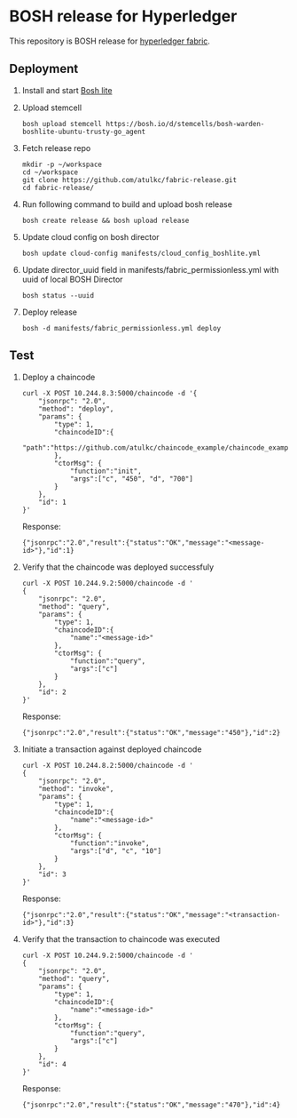 # BOSH release for Hyperledger
This repository is BOSH release for [hyperledger fabric](https://github.com/hyperledger/fabric).

## Deployment

1. Install and start [Bosh lite](https://github.com/cloudfoundry/bosh-lite) 
1. Upload stemcell

	```
	bosh upload stemcell https://bosh.io/d/stemcells/bosh-warden-boshlite-ubuntu-trusty-go_agent
	```

1. Fetch release repo

	```
	mkdir -p ~/workspace
	cd ~/workspace
	git clone https://github.com/atulkc/fabric-release.git
	cd fabric-release/
	```

1. Run following command to build and upload bosh release

	```
	bosh create release && bosh upload release
	```

1. Update cloud config on bosh director

	```
	bosh update cloud-config manifests/cloud_config_boshlite.yml
	```

1. Update director_uuid field in manifests/fabric_permissionless.yml with uuid of local BOSH Director

	```
	bosh status --uuid
	```

1. Deploy release

	```
	bosh -d manifests/fabric_permissionless.yml deploy
	```

## Test

1. Deploy a chaincode

	```
	curl -X POST 10.244.8.3:5000/chaincode -d '{
		"jsonrpc": "2.0",
		"method": "deploy",
		"params": {
			"type": 1,
			"chaincodeID":{
				"path":"https://github.com/atulkc/chaincode_example/chaincode_example01"
			},
			"ctorMsg": {
				"function":"init",
				"args":["c", "450", "d", "700"]
			}
		},
		"id": 1
	}'
	```

	Response:
	```
	{"jsonrpc":"2.0","result":{"status":"OK","message":"<message-id>"},"id":1}
	```

1. Verify that the chaincode was deployed successfuly

	```
	curl -X POST 10.244.9.2:5000/chaincode -d '
	{
		"jsonrpc": "2.0",
		"method": "query",
		"params": {
			"type": 1,
			"chaincodeID":{
				"name":"<message-id>"
			},
			"ctorMsg": {
				"function":"query",
				"args":["c"]
			}
		},
		"id": 2
	}'
	```

	Response:
	```
	{"jsonrpc":"2.0","result":{"status":"OK","message":"450"},"id":2}
	```

1. Initiate a transaction against deployed chaincode

	```
	curl -X POST 10.244.8.2:5000/chaincode -d '
	{
		"jsonrpc": "2.0",
		"method": "invoke",
		"params": {
			"type": 1,
			"chaincodeID":{
				"name":"<message-id>"
			},
			"ctorMsg": {
				"function":"invoke",
				"args":["d", "c", "10"]
			}
		},
		"id": 3
	}'
	```

	Response:
	```
	{"jsonrpc":"2.0","result":{"status":"OK","message":"<transaction-id>"},"id":3}
	```

1. Verify that the transaction to chaincode was executed

	```
	curl -X POST 10.244.9.2:5000/chaincode -d '
	{
		"jsonrpc": "2.0",
		"method": "query",
		"params": {
			"type": 1,
			"chaincodeID":{
				"name":"<message-id>"
			},
			"ctorMsg": {
				"function":"query",
				"args":["c"]
			}
		},
		"id": 4
	}'
	```

	Response:
	```
	{"jsonrpc":"2.0","result":{"status":"OK","message":"470"},"id":4}
	```

